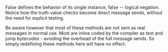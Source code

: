 False defines the behavior of its single instance, false -- logical negation. Notice how the truth-value checks become direct message sends, without the need for explicit testing.

Be aware however that most of these methods are not sent as real messages in normal use. Most are inline coded by the compiler as test and jump bytecodes - avoiding the overhead of the full message sends. So simply redefining these methods here will have no effect.